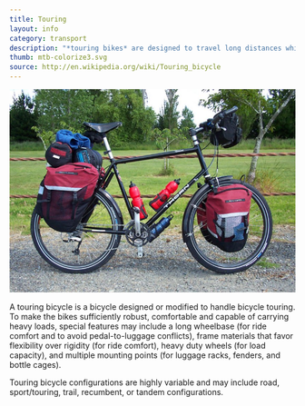 ```yaml
---
title: Touring
layout: info
category: transport
description: "*touring bikes* are designed to travel long distances while carrying heavy luggage loads."
thumb: mtb-colorize3.svg
source: http://en.wikipedia.org/wiki/Touring_bicycle
---
```


![Bike photo](img/bikes/touring.jpg)

A touring bicycle is a bicycle designed or modified to handle bicycle touring. To make the bikes sufficiently robust, comfortable and capable of carrying heavy loads, special features may include a long wheelbase (for ride comfort and to avoid pedal-to-luggage conflicts), frame materials that favor flexibility over rigidity (for ride comfort), heavy duty wheels (for load capacity), and multiple mounting points (for luggage racks, fenders, and bottle cages).

Touring bicycle configurations are highly variable and may include road, sport/touring, trail, recumbent, or tandem configurations.
